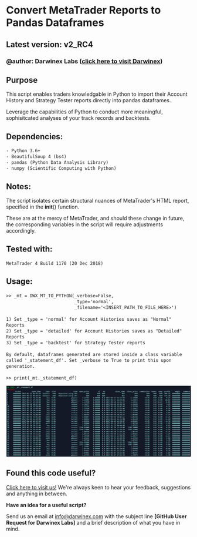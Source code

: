 
# Convert MetaTrader Reports to Pandas Dataframes

## Latest version: v2_RC4

### @author: Darwinex Labs ([click here to visit Darwinex](http://www.darwinex.com?utm_source=github&utm_campaign=darwinex-labs&utm_medium=python-script&utm_content=mt_reports_to_pandas))

## Purpose
    
This script enables traders knowledgable in Python to import 
their Account History and Strategy Tester reports directly into 
pandas dataframes.

Leverage the capabilities of Python to conduct more meaningful,
sophisitcated analyses of your track records and backtests.

## Dependencies:

    - Python 3.6+
    - BeautifulSoup 4 (bs4)
    - pandas (Python Data Analysis Library)
    - numpy (Scientific Computing with Python)

## Notes:
    
The script isolates certain structural nuances of MetaTrader's HTML report,
specified in the __init__() function.

These are at the mercy of MetaTrader, and should these change in future, the
corresponding variables in the script will require adjustments accordingly.
    
## Tested with:
    
    MetaTrader 4 Build 1170 (20 Dec 2018)
    
## Usage:
    
    >> _mt = DWX_MT_TO_PYTHON(_verbose=False,
                              _type='normal',
                              _filename='<INSERT_PATH_TO_FILE_HERE>')
                              
    1) Set _type = 'normal' for Account Histories saves as "Normal" Reports
    2) Set _type = 'detailed' for Account Histories saves as "Detailed" Reports
    3) Set _type = 'backtest' for Strategy Tester reports
    
    By default, dataframes generated are stored inside a class variable
    called '_statement_df'. Set _verbose to True to print this upon generation.
    
    >> print(_mt._statement_df)

![Example MetaTrader to Pandas Conversion](images/mt_to_df_example.png)
    
## Found this code useful?

[Click here to visit us!](http://www.darwinex.com?utm_source=github&utm_campaign=darwinex-labs&utm_medium=python-script&utm_content=mt_reports_to_pandas) We're always keen to hear your feedback, suggestions and anything in between.

**Have an idea for a useful script?**

Send us an email at info@darwinex.com with the subject line **[GitHub User Request for Darwinex Labs]** and a brief description of what you have in mind.
